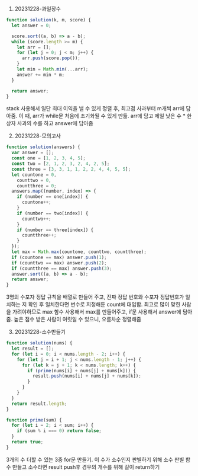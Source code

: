 1. 20231228-과일장수

```javascript
function solution(k, m, score) {
  let answer = 0;

  score.sort((a, b) => a - b);
  while (score.length >= m) {
    let arr = [];
    for (let j = 0; j < m; j++) {
      arr.push(score.pop());
    }
    let min = Math.min(...arr);
    answer += min * m;
  }

  return answer;
}
```

stack 사용해서 일단 최대 이익을 낼 수 있게 정렬 후, 최고점 사과부터 m개씩 arr에 담아줌. 이 때, arr가 while문 처음에 초기화될 수 있게 만듦. arr에 담고 제일 낮은 수 \* 한 상자 사과의 수를 하고 answer에 담아줌

2. 20231228-모의고사

```javascript
function solution(answers) {
  var answer = [];
  const one = [1, 2, 3, 4, 5];
  const two = [2, 1, 2, 3, 2, 4, 2, 5];
  const three = [3, 3, 1, 1, 2, 2, 4, 4, 5, 5];
  let countone = 0,
    counttwo = 0,
    countthree = 0;
  answers.map((number, index) => {
    if (number == one[index]) {
      countone++;
    }
    if (number == two[index]) {
      counttwo++;
    }
    if (number == three[index]) {
      countthree++;
    }
  });
  let max = Math.max(countone, counttwo, countthree);
  if (countone == max) answer.push(1);
  if (counttwo == max) answer.push(2);
  if (countthree == max) answer.push(3);
  answer.sort((a, b) => a - b);
  return answer;
}
```

3명의 수포자 정답 규칙을 배열로 만들어 주고, 진짜 정답 번호와 수포자 정답번호가 일치하는 지 확인 후 일치한다면 변수로 지정해둔 count에 대입함. 최고로 많이 맞힌 사람을 가려야하므로 max 함수 사용해서 max를 만들어주고, if문 사용해서 answer에 담아줌. 높은 점수 받은 사람이 여럿일 수 있으니, 오름차순 정렬해줌

3. 20231228-소수만들기

```javascript
function solution(nums) {
  let result = [];
  for (let i = 0; i < nums.length - 2; i++) {
    for (let j = i + 1; j < nums.length - 1; j++) {
      for (let k = j + 1; k < nums.length; k++) {
        if (prime(nums[i] + nums[j] + nums[k])) {
          result.push(nums[i] + nums[j] + nums[k]);
        }
      }
    }
  }
  return result.length;
}

function prime(sum) {
  for (let i = 2; i < sum; i++) {
    if (sum % i === 0) return false;
  }
  return true;
}
```

3개의 수 더할 수 있는 3중 for문 만들기. 이 수가 소수인지 판별하기 위해 소수 판별 함수 만들고 소수라면 result push후 경우의 개수를 위해 길이 return하기
